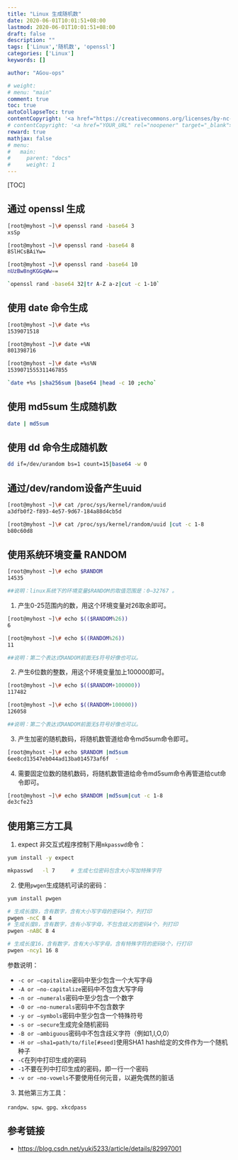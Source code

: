 ```yaml
---
title: "Linux 生成随机数"
date: 2020-06-01T10:01:51+08:00
lastmod: 2020-06-01T10:01:51+08:00
draft: false
description: ""
tags: ['Linux','随机数', 'openssl']
categories: ['Linux']
keywords: []

author: "AGou-ops"

# weight:
# menu: "main"
comment: true
toc: true
autoCollapseToc: true
contentCopyright: '<a href="https://creativecommons.org/licenses/by-nc-nd/4.0/" rel="noopener" target="_blank">CC BY-NC-ND 4.0</a>'
# contentCopyright: '<a href="YOUR_URL" rel="noopener" target="_blank">See origin</a>'
reward: true
mathjax: false
# menu:
#   main:
#     parent: "docs"
#     weight: 1
---
```


[TOC]

## 通过 openssl 生成

```bash
[root@myhost ~]\# openssl rand -base64 3
xsSp

[root@myhost ~]\# openssl rand -base64 8
8SlHCsBAiYw=

[root@myhost ~]\# openssl rand -base64 10
nUzBw8ngKGGqWw==

`openssl rand -base64 32|tr A-Z a-z|cut -c 1-10`
```

## 使用 date 命令生成

```bash
[root@myhost ~]\# date +%s
1539071518

[root@myhost ~]\# date +%N
801398716

[root@myhost ~]\# date +%s%N
1539071555311467855

`date +%s |sha256sum |base64 |head -c 10 ;echo`
```

## 使用 md5sum 生成随机数

```bash
date | md5sum
```

## 使用 dd 命令生成随机数

```bash
dd if=/dev/urandom bs=1 count=15|base64 -w 0
```

## 通过/dev/random设备产生uuid

```bash
[root@myhost ~]\# cat /proc/sys/kernel/random/uuid
a3dfb0f2-f893-4e57-9d67-184a88d4cb5d

[root@myhost ~]\# cat /proc/sys/kernel/random/uuid |cut -c 1-8
b80c60d8
```

## 使用系统环境变量 RANDOM

```bash
[root@myhost ~]\# echo $RANDOM
14535

##说明：linux系统下的环境变量$RANDOM的取值范围是：0–32767 。
```

1.  产生0-25范围内的数，用这个环境变量对26取余即可。

```bash
[root@myhost ~]\# echo $(($RANDOM%26))
6

[root@myhost ~]\# echo $((RANDOM%26))
11

##说明：第二个表达式RANDOM前面无$符号好像也可以。
```

2.  产生6位数的整数，用这个环境变量加上100000即可。

```bash
[root@myhost ~]\# echo $(($RANDOM+100000))
117482

[root@myhost ~]\# echo $((RANDOM+100000))
126058

##说明：第二个表达式RANDOM前面无$符号好像也可以。
```

3.  产生加密的随机数码，将随机数管道给命令md5sum命令即可。

```bash
[root@myhost ~]\# echo $RANDOM |md5sum
6ee8cd13547eb044ad13ba014573af6f  -
```

4.  需要固定位数的随机数码，将随机数管道给命令md5sum命令再管道给cut命令即可。

```bash
[root@myhost ~]\# echo $RANDOM |md5sum|cut -c 1-8
de3cfe23
```

## 使用第三方工具

1. expect 非交互式程序控制下用`mkpasswd`命令：

```bash
yum install -y expect

mkpasswd   -l 7		# 生成七位密码包含大小写加特殊字符
```

2. 使用`pwgen`生成随机可读的密码：

```bash
yum install pwgen

# 生成长度8，含有数字，含有大小写字母的密码4个，列打印
pwgen -ncC 8 4
# 生成长度8，含有数字，含有小写字母，不包含歧义的密码4个，列打印
pwgen -nABC 8 4

# 生成长度16，含有数字，含有大小写字母，含有特殊字符的密码8个，行打印
pwgen -ncy1 16 8
```

参数说明：

* `-c or –capitalize`密码中至少包含一个大写字母
* `-A or –no-capitalize`密码中不包含大写字母
* `-n or –numerals`密码中至少包含一个数字
* `-0 or –no-numerals`密码中不包含数字
* `-y or –symbols`密码中至少包含一个特殊符号
* `-s or –secure`生成完全随机密码
* `-B or –ambiguous`密码中不包含歧义字符（例如1,l,O,0）
* `-H or –sha1=path/to/file[#seed]`使用SHA1 hash给定的文件作为一个随机种子
* `-C`在列中打印生成的密码
* `-1`不要在列中打印生成的密码，即一行一个密码
* `-v or –no-vowels`不要使用任何元音，以避免偶然的脏话

3. 其他第三方工具：

```
randpw、spw、gpg、xkcdpass
```

## 参考链接

* https://blog.csdn.net/yuki5233/article/details/82997001
